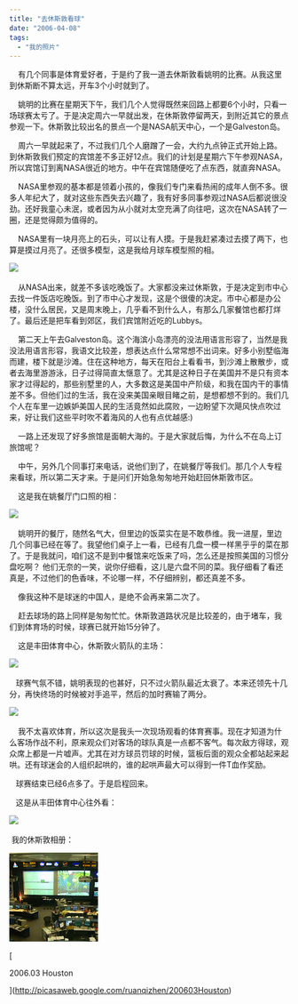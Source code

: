 ```yaml
---
title: "去休斯敦看球"
date: "2006-04-08"
tags: 
  - "我的照片"
---
```


    有几个同事是体育爱好者，于是约了我一道去休斯敦看姚明的比赛。从我这里到休斯断不算太远，开车3个小时就到了。

    姚明的比赛在星期天下午，我们几个人觉得既然来回路上都要6个小时，只看一场球赛太亏了。于是决定周六一早就出发，在休斯敦停留两天，到附近其它的景点参观一下。休斯敦比较出名的景点一个是NASA航天中心，一个是Galveston岛。

    周六一早就起来了，不过我们几个人磨蹭了一会，大约九点钟正式开始上路。到休斯敦我们预定的宾馆差不多正好12点。我们的计划是星期六下午参观NASA，所以宾馆订到离NASA很近的地方。中午在宾馆随便吃了点东西，就直奔NASA。

    NASA里参观的基本都是领着小孩的，像我们专门来看热闹的成年人倒不多。很多人年纪大了，就对这些东西失去兴趣了，我有好多同事参观过NASA后都说很没劲。还好我童心未泯，或者因为从小就对太空充满了向往吧，这次在NASA转了一圈，还是觉得颇为值得的。

    NASA里有一块月亮上的石头，可以让有人摸。于是我赶紧凑过去摸了两下，也算是摸过月亮了。还很多模型，这是我给月球车模型照的相。

![](http://tk.files.storage.msn.com/x1pnp_rgmi5o50VQfbvYrXGFWi0M8OVwmegyRbj_DzdGYW14s-capC53p5c41zi-Oh84wd5BhAtExa6fL2PXjV93hM-nukMS_Lcp8Nzsi4Rd_jgMrhoiYa9ntqCO89pWl048aCgPOEsirY)

    从NASA出来，就差不多该吃晚饭了。大家都没来过休斯敦，于是决定到市中心去找一件饭店吃晚饭。到了市中心才发现，这是个很傻的决定。市中心都是办公楼，没什么居民，又是周末晚上，几乎看不到什么人，有那么几家餐馆也都打烊了。最后还是把车看到郊区，我们宾馆附近吃的Lubbys。

    第二天上午去Galveston岛。这个海滨小岛漂亮的没法用语言形容了，当然是我没法用语言形容，我语文比较差，想表达点什么常常想不出词来。好多小别墅临海而建，楼下就是沙滩。住在这种地方，每天在阳台上看看书，到沙滩上散散步，或者去海里游游泳，日子过得简直太惬意了。尤其是这种日子在美国并不是只有资本家才过得起的，那些别墅里的人，大多数这是美国中产阶级，和我在国内干的事情差不多。但他们过的生活，我在没来美国亲眼目睹之前，是想都想不到的。我们几个人在车里一边嫉妒美国人民的生活竟然如此腐败，一边盼望下次飓风快点吹过来，好让我们这些平时吹不着海风的人也有点优越感:)

    一路上还发现了好多旅馆是面朝大海的。于是大家就后悔，为什么不在岛上订旅馆呢？

    中午，另外几个同事打来电话，说他们到了，在姚餐厅等我们。那几个人专程来看球，所以第二天才来。于是问们开始急匆匆地开始赶回休斯敦市区。

    这是我在姚餐厅门口照的相：

![](http://tk.files.storage.msn.com/x1pnp_rgmi5o50VQfbvYrXGFZp5JGDsisCEJJ594FySUA7IHlLuGvi8r38OAU80-kbbxGIpSCMciPIfHOrta373mX3PvtNe2rHe6c3zeF9iOSwnpHjrZr2WGFnUBAeLNZTw8hYQ5X16Dsk) 

    姚明开的餐厅，随然名气大，但里边的饭菜实在是不敢恭维。我一进屋，里边几个同事已经在等了。我望他们桌子上一看，已经有几盘一模一样黑乎乎的菜在那了。于是我就问，咱们这不是到中餐馆来吃饭来了吗，怎么还是按照美国的习惯分盘吃啊？ 他们无奈的一笑，说你仔细看，这儿是六盘不同的菜。我仔细看了看还真是，不过他们的色香味，不论哪一样，不仔细辨别，都还真差不多。

    像我这种不是球迷的中国人，是绝不会再来第二次了。

    赶去球场的路上同样是匆匆忙忙。休斯敦道路状况是比较差的，由于堵车，我们到体育场的时候，球赛已就开始15分钟了。

    这是丰田体育中心，休斯敦火箭队的主场：

![](http://tk.files.storage.msn.com/x1pnp_rgmi5o50VQfbvYrXGFZp5JGDsisCE9vxiFihK03-jvUjj_Cquf0GOWBDg8q4-LFt_Dv5RUl6h5KhThV3at1j4xzYt72gkXjzZ1dPCYqpzX8y5dhWi8M9XYFa4Kmj3XLjxEDbShAc)

   球赛气氛不错，姚明表现的也甚好，只不过火箭队最近太衰了。本来还领先十几分，再快终场的时候被对手追平，然后的加时赛输了两分。

![](http://tk.files.storage.msn.com/x1pnp_rgmi5o50VQfbvYrXGFWi0M8OVwmegoyfIDpQPN1tEshdMafW5mv0pJUZB8goefFrIqdmsXPVLSQ8lNBjyHX62vdIACy4QABFzxSxfFQQEqzWqWv3tVgtjHPwY4WZltfipNtQJE68)

    我不太喜欢体育，所以这次是我头一次现场观看的体育赛事。现在才知道为什么客场作战不利，原来观众们对客场的球队真是一点都不客气。每次敌方得球，观众席上都是一片嘘声。尤其在对方球员罚球的时候，篮板后面的观众全都站起来起哄。还有球迷会的人组织起哄的，谁的起哄声最大可以得到一件T血作奖励。

   球赛结束已经6点多了。于是启程回来。

   这是从丰田体育中心往外看：

![](http://tk.files.storage.msn.com/x1pnp_rgmi5o50VQfbvYrXGFZp5JGDsisCEOTkJfzEbm6guFu5Sjn1Irs3QIOO3brtK8L8CkMpPcxGQh6OFqoVhn69nKkzi8KeURCxXNCOauUI_XrKOKTXKn0uY0G_fBaMyVlcEVDo-PPA)

 我的休斯敦相册：

![](images/200603Houston.jpg)

[

2006.03 Houston

](http://picasaweb.google.com/ruanqizhen/200603Houston)
